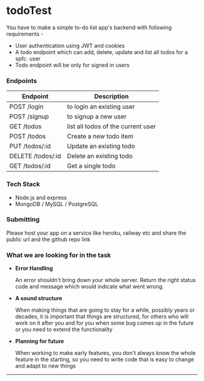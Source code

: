 # todoTest


You have to make a simple to-do list app's backend with following requirements -

- User authentication using JWT and cookies
- A todo endpoint which can add, delete, update and list all todos for a spfc. user
- Todo endpoint will be only for signed in users


### Endpoints

| Endpoint          | Description                        |
| ----------------- | ---------------------------------- |
| POST /login       | to login an existing user          |
| POST /signup      | to signup a new user               |
| GET /todos        | list all todos of the current user |
| POST /todos       | Create a new todo item             |
| PUT /todos/:id    | Update an existing todo            |
| DELETE /todos/:id | Delete an existing todo            |
| GET /todos/:id    | Get a single todo                  |

### Tech Stack

- Node.js and express
- MongoDB / MySQL / PostgreSQL

### Submitting

Please host your app on a service like heroku, railway etc and share the public url and the github repo link

### What we are looking for in the task

- **Error Handling**
    
    An error shouldn't bring down your whole server. Return the right status code and message which would indicate what went wrong.
    
- **A sound structure**
    
    When making things that are going to stay for a while, possibly years or decades, it is important that things are structured, for others who will work on it after you and for you when some bug comes up in the future or you need to extend the functionality
    
- **Planning for future**
    
    When working to make early features, you don't always know the whole feature in the starting, so you need to write code that is easy to change and adapt to new things
    

---
